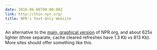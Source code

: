 ```yaml
---
date: 2016-06-06T00:00:00Z
link: http://thin.npr.org/
title: NPR's Text-Only Website
---
```


An alternative to the [main, graphical version][graphical] of NPR.org, and about 625x lighter (three separate, cache cleared refreshes have 1.3 Kb vs 813 Kb). More sites should offer something like this. 

[graphical]: http://www.npr.org/